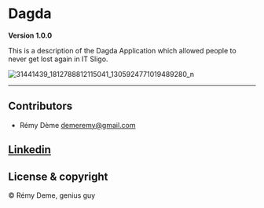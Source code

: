 # Dagda 

**Version 1.0.0** 

This is a description of the Dagda Application which allowed people to never get lost again in IT Sligo. 

![31441439_1812788812115041_1305924771019489280_n](https://user-images.githubusercontent.com/38355840/39408007-d47eeb34-4bcf-11e8-86d6-81df5699f32b.png)


---




## Contributors

- Rémy Dème <demeremy@gmail.com> 

## [Linkedin](https://www.linkedin.com/in/remy-deme-informatique/)



## License & copyright

© Rémy Deme, genius guy
